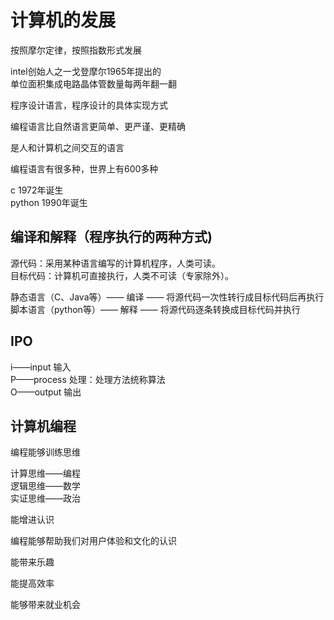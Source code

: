 # 计算机的发展

按照摩尔定律，按照指数形式发展

intel创始人之一戈登摩尔1965年提出的  
单位面积集成电路晶体管数量每两年翻一翻

程序设计语言，程序设计的具体实现方式

编程语言比自然语言更简单、更严谨、更精确

是人和计算机之间交互的语言

编程语言有很多种，世界上有600多种

c 1972年诞生  
python 1990年诞生

## 编译和解释（程序执行的两种方式)

源代码：采用某种语言编写的计算机程序，人类可读。  
目标代码：计算机可直接执行，人类不可读（专家除外）。  

静态语言（C、Java等）——    编译 ——   将源代码一次性转行成目标代码后再执行  
脚本语言（python等）——    解释 ——   将源代码逐条转换成目标代码并执行  

## IPO

i——input 输入  
P——process 处理：处理方法统称算法  
O——output 输出  

## 计算机编程

编程能够训练思维  

计算思维——编程  
逻辑思维——数学  
实证思维——政治  

能增进认识

编程能够帮助我们对用户体验和文化的认识

能带来乐趣

能提高效率

能够带来就业机会





